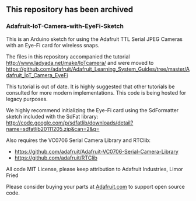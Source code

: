 ## This repository has been archived

### Adafruit-IoT-Camera-with-EyeFi-Sketch
This is an Arduino sketch for using the Adafruit TTL Serial JPEG Cameras with an Eye-Fi card for wireless snaps.

The files in this repository accompanied the tutorial http://www.ladyada.net/make/IoTcamera/ 
and were moved to https://github.com/adafruit/Adafruit_Learning_System_Guides/tree/master/Adafruit_IoT_Camera_EyeFi

This tutorial is out of date. It is highly suggested that other tutorials be consulted for more modern implementations. This code is being hosted for legacy purposes.

We highly recommend initializing the Eye-Fi card using the SdFormatter sketch included with the SdFat library:
http://code.google.com/p/sdfatlib/downloads/detail?name=sdfatlib20111205.zip&can=2&q=

Also requires the VC0706 Serial Camera Library and RTClib:  
- https://github.com/adafruit/Adafruit-VC0706-Serial-Camera-Library
- https://github.com/adafruit/RTClib

All code MIT License, please keep attribution to Adafruit Industries, Limor Fried

Please consider buying your parts at [Adafruit.com](https://www.adafruit.com) to support open source code.
